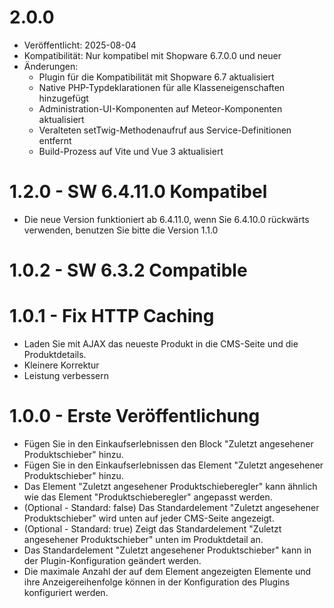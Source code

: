 # 2.0.0

* Veröffentlicht: 2025-08-04
* Kompatibilität: Nur kompatibel mit Shopware 6.7.0.0 und neuer
* Änderungen:
  - Plugin für die Kompatibilität mit Shopware 6.7 aktualisiert
  - Native PHP-Typdeklarationen für alle Klasseneigenschaften hinzugefügt
  - Administration-UI-Komponenten auf Meteor-Komponenten aktualisiert
  - Veralteten setTwig-Methodenaufruf aus Service-Definitionen entfernt
  - Build-Prozess auf Vite und Vue 3 aktualisiert

# 1.2.0 - SW 6.4.11.0 Kompatibel
- Die neue Version funktioniert ab 6.4.11.0, wenn Sie 6.4.10.0 rückwärts verwenden, benutzen Sie bitte die Version 1.1.0

# 1.0.2 - SW 6.3.2 Compatible

# 1.0.1 - Fix HTTP Caching
- Laden Sie mit AJAX das neueste Produkt in die CMS-Seite und die Produktdetails.
- Kleinere Korrektur
- Leistung verbessern

# 1.0.0 - Erste Veröffentlichung
- Fügen Sie in den Einkaufserlebnissen den Block "Zuletzt angesehener Produktschieber" hinzu.
- Fügen Sie in den Einkaufserlebnissen das Element "Zuletzt angesehener Produktschieber" hinzu.
- Das Element "Zuletzt angesehener Produktschieberegler" kann ähnlich wie das Element "Produktschieberegler" angepasst werden.
- (Optional - Standard: false) Das Standardelement "Zuletzt angesehener Produktschieber" wird unten auf jeder CMS-Seite angezeigt.
- (Optional - Standard: true) Zeigt das Standardelement "Zuletzt angesehener Produktschieber" unten im Produktdetail an.
- Das Standardelement "Zuletzt angesehener Produktschieber" kann in der Plugin-Konfiguration geändert werden.
- Die maximale Anzahl der auf dem Element angezeigten Elemente und ihre Anzeigereihenfolge können in der Konfiguration des Plugins konfiguriert werden.
